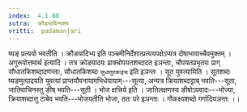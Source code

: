 ```yaml
---
index:  4.1.80
sutra:  क्रौड्यादिभ्यश्च
vritti:  padamanjari
---
```


ष्यङ् प्रत्ययो भवतीति । क्रौड्यादिभ्य इति पञ्चमीनिर्देशात्प्रत्ययपक्षेऽप्यत्र दोषाभावाच्चैवमुक्तम् । अगुरूपोत्तमार्थ इत्यादि । तत्र क्रोड्यादयः प्राक्चोपयतशब्दादत इञन्ताः, चौपयतप्रभृतयः प्राग् सौधातकिशब्दादणन्ताः, सौधातकिशब्दः `सुधातुरकङ्च` इति इञन्तः । सूत युवत्यामिति । सूतशब्दः ष्यङमुत्पादयति युवत्यां प्राप्तयौवनायामभिधेयायाम्---सूत्या, अन्यत्र क्रियाशब्दाट्टाब् भवति---सूता, जातिवाचिनस्तु ङीष् भवति---सूती । भोज क्षत्त्रिये इति । जातिलक्षणस्य ङीषोऽपवादः---भोज्या, क्रियाशब्दात्तु टाबेव भवति---भोजयतीति भोजा, ततः परे इञन्ताः । गौकक्ष्यशब्दो गर्गादियञन्तः ।।
